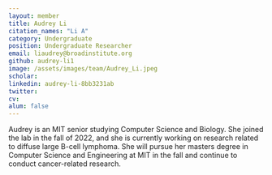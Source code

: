 ```yaml
---
layout: member
title: Audrey Li
citation_names: "Li A"
category: Undergraduate
position: Undergraduate Researcher
email: liaudrey@broadinstitute.org
github: audrey-li1
image: /assets/images/team/Audrey_Li.jpeg
scholar:
linkedin: audrey-li-8bb3231ab
twitter:
cv:
alum: false
---
```


Audrey is an MIT senior studying Computer Science and Biology. She joined the lab in the fall of 2022, and she is currently working on research related to diffuse large B-cell lymphoma. She will pursue her masters degree in Computer Science and Engineering at MIT in the fall and continue to conduct cancer-related research.
